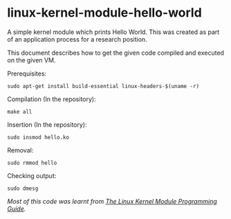 # linux-kernel-module-hello-world
A simple kernel module which prints Hello World. This was created as part of an application process for a research position.

This document describes how to get the given code compiled and executed on the given VM.

Prerequisites:

`sudo apt-get install build-essential linux-headers-$(uname -r)`

Compilation (In the repository):

`make all`

Insertion (In the repository):

`sudo insmod hello.ko`

Removal:

`sudo rmmod hello`

Checking output:

`sudo dmesg`

_Most of this code was learnt from [The Linux Kernel Module Programming Guide](https://tldp.org/LDP/lkmpg/2.6/html/index.html)._
